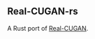 ## Real-CUGAN-rs

A Rust port of [Real-CUGAN](https://github.com/bilibili/ailab/tree/main/Real-CUGAN).
